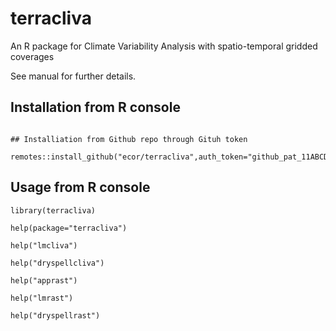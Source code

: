 # terracliva

 An R package for Climate Variability Analysis with spatio-temporal gridded coverages

See  manual for further details.

## Installation from R console 

```

## Installiation from Github repo through Gituh token 

remotes::install_github("ecor/terracliva",auth_token="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")
```

## Usage from R console 

```
library(terracliva)

help(package="terracliva")

help("lmcliva")

help("dryspellcliva")

help("apprast")

help("lmrast")

help("dryspellrast")



```

